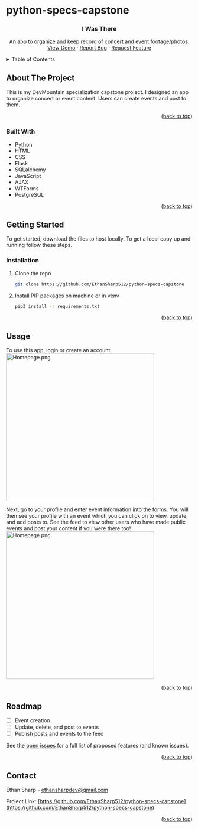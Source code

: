 # python-specs-capstone
<div id="top"></div>


<h3 align="center">I Was There</h3>

  <p align="center">
    An app to organize and keep record of concert and event footage/photos.
    <br />
    <a href="https://github.com/EthanSharp512/python-specs-capstone><strong>Explore the docs »</strong></a>
    <br />
    <br />
    <a href="https://github.com/EthanSharp512/python-specs-capstone">View Demo</a>
    ·
    <a href="https://github.com/EthanSharp512/python-specs-capstone/issues">Report Bug</a>
    ·
    <a href="https://github.com/EthanSharp512/python-specs-capstone/issues">Request Feature</a>
  </p>
</div>



<!-- TABLE OF CONTENTS -->
<details>
  <summary>Table of Contents</summary>
  <ol>
    <li>
      <a href="#about-the-project">About The Project</a>
      <ul>
        <li><a href="#built-with">Built With</a></li>
      </ul>
    </li>
    <li>
      <a href="#getting-started">Getting Started</a>
      <ul>
        <li><a href="#installation">Installation</a></li>
      </ul>
    </li>
    <li><a href="#usage">Usage</a></li>
    <li><a href="#roadmap">Roadmap</a></li>
    <li><a href="#contact">Contact</a></li>
  </ol>
</details>



<!-- ABOUT THE PROJECT -->
## About The Project

This is my DevMountain specialization capstone project. I designed an app to organize concert or event content. Users can create events and post to them.

<p align="right">(<a href="#top">back to top</a>)</p>



### Built With

* Python
* HTML
* CSS
* Flask
* SQLalchemy
* JavaScript
* AJAX
* WTForms
* PostgreSQL


<p align="right">(<a href="#top">back to top</a>)</p>



<!-- GETTING STARTED -->
## Getting Started

To get started, download the files to host locally.
To get a local copy up and running follow these steps.


### Installation


1. Clone the repo
   ```sh
   git clone https://github.com/EthanSharp512/python-specs-capstone
   ```
2. Install PIP packages on machine or in venv
   ```sh
   pip3 install -r requirements.txt 
   ```

<p align="right">(<a href="#top">back to top</a>)</p>


<!-- USAGE EXAMPLES -->
## Usage

To use this app, login or create an account. <br>
<img src="PokerTrackerInfo/Homepage.png" alt="Homepage.png" height="400">

Next, go to your profile and enter event information into the forms. You will then see your profile with an event which you can click on to view, update, and add posts to. See the feed to view other users who have made public events and post your content if you were there too!<br>
<img src="PokerTrackerInfo/Profilepage.png" alt="Homepage.png" height="400">


<p align="right">(<a href="#top">back to top</a>)</p>



<!-- ROADMAP -->
## Roadmap

- [ ] Event creation
- [ ] Update, delete, and post to events
- [ ] Publish posts and events to the feed

See the [open issues](https://github.com/EthanSharp512/python-specs-capstone) for a full list of proposed features (and known issues).

<p align="right">(<a href="#top">back to top</a>)</p>



<!-- CONTACT -->
## Contact

Ethan Sharp - ethansharpdev@gmail.com

Project Link: [https://github.com/EthanSharp512/python-specs-capstone](https://github.com/EthanSharp512/python-specs-capstone)

<p align="right">(<a href="#top">back to top</a>)</p>
